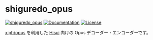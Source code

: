 shiguredo_opus
==============

[![shiguredo_opus](https://img.shields.io/crates/v/shiguredo_opus.svg)](https://crates.io/crates/shiguredo_opus)
[![Documentation](https://docs.rs/shiguredo_opus/badge.svg)](https://docs.rs/shiguredo_opus)
[![License](https://img.shields.io/badge/License-Apache%202.0-blue.svg)](https://opensource.org/licenses/Apache-2.0)

[xiph/opus] を利用した [Hisui] 向けの Opus デコーダー・エンコーダーです。

[Hisui]: https://github.com/shiguredo/hisui
[xiph/opus]: https://github.com/xiph/opus
